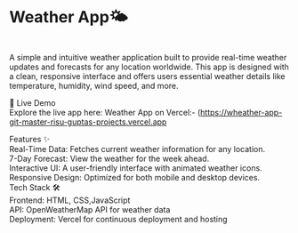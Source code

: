 <h1>Weather App🌤️ </h1><br>
A simple and intuitive weather application built to provide real-time weather updates and forecasts for any location worldwide. This app is designed with a clean, responsive interface and offers users essential weather details like temperature, humidity, wind speed, and more.

🔗 Live Demo<br>
Explore the live app here: Weather App on Vercel:- (https://wheather-app-git-master-risu-guptas-projects.vercel.app

Features ✨<br>
Real-Time Data: Fetches current weather information for any location.<br>
7-Day Forecast: View the weather for the week ahead.<br>
Interactive UI: A user-friendly interface with animated weather icons.<br>
Responsive Design: Optimized for both mobile and desktop devices.<br>
Tech Stack 🛠️<br>
Frontend: HTML, CSS,JavaScript<br>
API: OpenWeatherMap API for weather data <br>
Deployment: Vercel for continuous deployment and hosting
